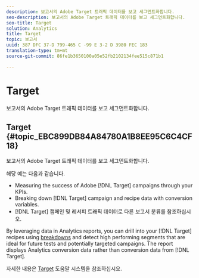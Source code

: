 ```yaml
---
description: 보고서의 Adobe Target 트래픽 데이터를 보고 세그먼트화합니다.
seo-description: 보고서의 Adobe Target 트래픽 데이터를 보고 세그먼트화합니다.
seo-title: Target
solution: Analytics
title: Target
topic: 보고서
uuid: 387 DFC 37-D 799-465 C -99 E 3-2 D 3980 FEC 183
translation-type: tm+mt
source-git-commit: 86fe1b3650100a05e52fb2102134fee515c871b1

---
```



# Target

보고서의 Adobe Target 트래픽 데이터를 보고 세그먼트화합니다.

## Target {#topic_EBC899DB84A84780A1B8EE95C6C4CF18}

보고서의 Adobe Target 트래픽 데이터를 보고 세그먼트화합니다.

해당 예는 다음과 같습니다.

* Measuring the success of Adobe [!DNL Target] campaigns through your KPIs.
* Breaking down [!DNL Target] campaign and recipe data with conversion variables.
* [!DNL Target] 캠페인 및 레서피 트래픽 데이터로 다른 보고서 분류를 참조하십시오.

By leveraging data in Analytics reports, you can drill into your [!DNL Target] recipes using [breakdowns](/help/analyze/reports-analytics/reports-customize/breakdowns.md) and detect high performing segments that are ideal for future tests and potentially targeted campaigns. The report displays Analytics conversion data rather than conversion data from [!DNL Target].

자세한 내용은 [Target](https://help.testandtarget.omniture.com/) 도움말 시스템을 참조하십시오.
